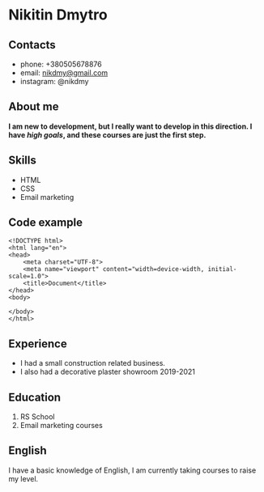 # Nikitin Dmytro

## Contacts
- phone: +380505678876
- email: nikdmy@gmail.com
- instagram: @nikdmy

## About me
**I am new to development, but I really want to develop in this direction. I have _high goals_, and these courses are just the first step.**

## Skills
- HTML
- CSS
- Email marketing 

## Code example

```
<!DOCTYPE html>
<html lang="en">
<head>
    <meta charset="UTF-8">
    <meta name="viewport" content="width=device-width, initial-scale=1.0">
    <title>Document</title>
</head>
<body>   

</body>
</html>
```

## Experience
- I had a small construction related business.
- I also had a decorative plaster showroom 2019-2021 

## Education
1. RS School
2. Email marketing courses

## English
I have a basic knowledge of English, I am currently taking courses to raise my level. 
 